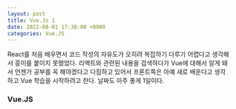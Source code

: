 ```yaml
---
layout: post
title: Vue.Js 1
date: 2022-08-01 17:38:00 +0900
categories: Vue.JS
---
```

React를 처음 배우면서 코드 작성의 자유도가 오히려 복잡하기 다루기 어렵다고 생각해서 흥미를 붙이지 못했었다. 리액트와 관련된 내용을 검색하다가 Vue에 대해서 알게 돼서 언젠가 공부를 꼭 해야겠다고 다짐하고 있어서 프론트쪽은 아예 새로 배운다고 생각하고 Vue 학습을 시작하려고 한다. 날짜도 아주 좋게 1일이다.

### Vue.JS
